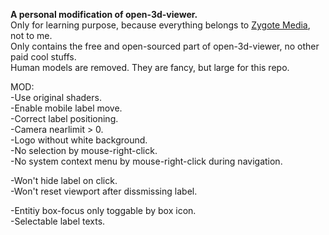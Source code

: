 **A personal modification of open-3d-viewer.**  
Only for learning purpose, because everything belongs to [Zygote Media](https://www.zygotebody.com/), not to me.   
Only contains the free and open-sourced part of open-3d-viewer, no other paid cool stuffs.  
Human models are removed. They are fancy, but large for this repo.   

MOD:  
-Use original shaders.  
-Enable mobile label move.  
-Correct label positioning.  
-Camera nearlimit > 0.  
-Logo without white background.  
-No selection by mouse-right-click.  
-No system context menu by mouse-right-click during navigation.  
  
-Won't hide label on click.  
-Won't reset viewport after dissmissing label.  
  
-Entitiy box-focus only toggable by box icon.  
-Selectable label texts.  
